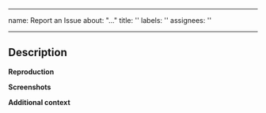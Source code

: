 <!--
SPDX-FileCopyrightText: 2021 Swept <sweptwastaken@protonmail.com>
SPDX-FileCopyrightText: 2021 mirrorcult <lunarautomaton6@gmail.com>
SPDX-FileCopyrightText: 2022 Jacob Tong <10494922+ShadowCommander@users.noreply.github.com>
SPDX-FileCopyrightText: 2025 taydeo <td12233a@gmail.com>

SPDX-License-Identifier: MIT
-->

---
name: Report an Issue
about: "..."
title: ''
labels: ''
assignees: ''

---

## Description
<!-- Explain your issue in detail. Issues without proper explanation are liable to be closed by maintainers. -->

**Reproduction**
<!-- Include the steps to reproduce if applicable. -->

**Screenshots**
<!-- If applicable, add screenshots to help explain your problem. -->

**Additional context**
<!-- Add any other context about the problem here. Anything you think is related to the issue. -->
